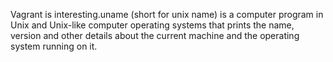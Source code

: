 Vagrant is interesting.uname (short for unix name) is a computer program in Unix and Unix-like computer operating systems that prints the name, version and other details about the current machine and the operating system running on it.
